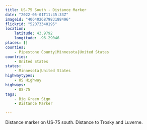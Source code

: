 ```yaml
---
title: US-75 South - Distance Marker
date: "2022-05-01T11:45:33Z"
imageid: "406402687983188496"
flickrid: "52073340195"
location:
    latitude: 43.9792
    longitude: -96.29046
places: []
counties:
    - Pipestone County|Minnesota|United States
countries:
    - United States
states:
    - Minnesota|United States
highwaytypes:
    - US Highway
highways:
    - US-75
tags:
    - Big Green Sign
    - Distance Marker

---
```

Distance marker on US-75 south.  Distance to Trosky and Luverne.